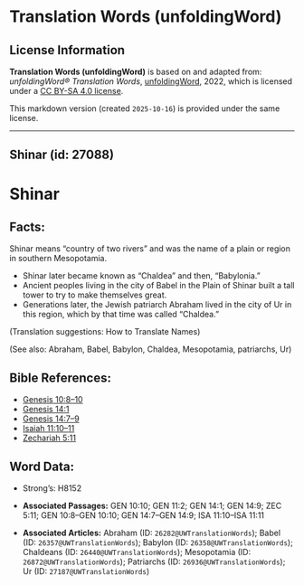 # Translation Words (unfoldingWord)

## License Information

**Translation Words (unfoldingWord)** is based on and adapted from: _unfoldingWord® Translation Words_, [unfoldingWord](https://unfoldingword.org/utw), 2022, which is licensed under a [CC BY-SA 4.0 license](https://creativecommons.org/licenses/by-sa/4.0/legalcode.en).

This markdown version (created `2025-10-16`) is provided under the same license.



--------------------------------

## Shinar (id: 27088)

Shinar
======

Facts:
------

Shinar means “country of two rivers” and was the name of a plain or region in southern Mesopotamia.

* Shinar later became known as “Chaldea” and then, “Babylonia.”
* Ancient peoples living in the city of Babel in the Plain of Shinar built a tall tower to try to make themselves great.
* Generations later, the Jewish patriarch Abraham lived in the city of Ur in this region, which by that time was called “Chaldea.”

(Translation suggestions: How to Translate Names)

(See also: Abraham, Babel, Babylon, Chaldea, Mesopotamia, patriarchs, Ur)

Bible References:
-----------------

* [Genesis 10:8–10](https://ref.ly/Gen10:8-Gen10:10)
* [Genesis 14:1](https://ref.ly/Gen14:1)
* [Genesis 14:7–9](https://ref.ly/Gen14:7-Gen14:9)
* [Isaiah 11:10–11](https://ref.ly/Isa11:10-Isa11:11)
* [Zechariah 5:11](https://ref.ly/Zech5:11)

Word Data:
----------

* Strong’s: H8152

* **Associated Passages:** GEN 10:10; GEN 11:2; GEN 14:1; GEN 14:9; ZEC 5:11; GEN 10:8–GEN 10:10; GEN 14:7–GEN 14:9; ISA 11:10–ISA 11:11
* **Associated Articles:** Abraham (ID: `26282@UWTranslationWords`); Babel (ID: `26357@UWTranslationWords`); Babylon (ID: `26358@UWTranslationWords`); Chaldeans (ID: `26440@UWTranslationWords`); Mesopotamia (ID: `26872@UWTranslationWords`); Patriarchs (ID: `26936@UWTranslationWords`); Ur (ID: `27187@UWTranslationWords`)

